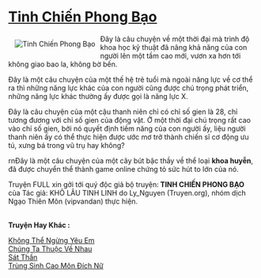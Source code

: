 <a href="https://utruyen.com/tinh-chien-phong-bao/9489/" title="Tinh Chiến Phong Bạo"><h1>Tinh Chiến Phong Bạo</h1></a><div style="display:table"><img align="right" style="float: left; padding: 10px;" src="https://utruyen.com/images/story/200x260/tinh-chien-phong-bao.jpg" alt="Tinh Chiến Phong Bạo">Đây là câu chuyện về một thời đại mà trình độ khoa học kỹ thuật đã nâng khả năng của con người lên một tầm cao mới, vươn xa hơn tới không giao bao la, không bờ bến.<p></p>Đây là một câu chuyện của một thế hệ trẻ tuổi mà ngoài năng lực về cơ thể ra thì những năng lực khác của con người cũng được chú trọng phát triển, những năng lực khác thường ấy được gọi là năng lực X.<p></p>Đây là câu chuyện của một cậu thanh niên chỉ có chỉ số gien là 28, chỉ tương đương với chỉ số gien của động vật. Ở một thời đại chú trọng rất cao vào chỉ số gien, bởi nó quyết định tiềm năng của con người ấy, liệu người thanh niên ấy có thể thực hiện được ước mơ trở thành chiến sĩ cơ động ưu tú, xưng bá trong vũ trụ hay không?<p></p>rnĐây là một câu chuyện của một cây bút bậc thầy về thể loại <b>khoa huyễn</b>, đã được chuyển thể thành game online chứng tỏ sức hút to lớn của nó.<p></p>Truyện FULL xin gởi tới quý độc giả bộ truyện:<b> TINH CHIẾN PHONG BẠO</b> của Tác giả: KHÔ LÂU TINH LINH do Ly_Nguyen (Truyen.org), nhóm dịch Ngạo Thiên Môn (vipvandan) thực hiện.</div><p><br><b>Truyện Hay Khác :</b></p><a href="https://utruyen.com/khong-the-ngung-yeu-em/19218/" alt="Không Thể Ngừng Yêu Em">Không Thể Ngừng Yêu Em</a><br/><a href="https://www.flickr.com/photos/183745219@N08/49164220917/" alt="Chúng Ta Thuộc Về Nhau">Chúng Ta Thuộc Về Nhau</a><br/><a href="https://truyenhot2020.wordpress.com/2019/12/11/sat-than/" alt="Sát Thần">Sát Thần</a><br/><a href="https://github.com/quanluxury/truyenhot/tree/master/truyenhay/14835/" alt="Trùng Sinh Cao Môn Đích Nữ">Trùng Sinh Cao Môn Đích Nữ</a><br/>